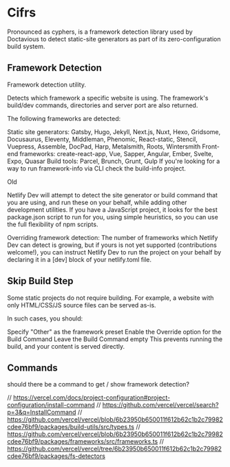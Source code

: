 # Cifrs

Pronounced as cyphers, is a framework detection library used by Doctavious to detect static-site generators as part of its zero-configuration build system.

## Framework Detection

Framework detection utility.


Detects which framework a specific website is using. The framework's build/dev commands, directories and server port are also returned.

The following frameworks are detected:

Static site generators: Gatsby, Hugo, Jekyll, Next.js, Nuxt, Hexo, Gridsome, Docusaurus, Eleventy, Middleman, Phenomic, React-static, Stencil, Vuepress, Assemble, DocPad, Harp, Metalsmith, Roots, Wintersmith
Front-end frameworks: create-react-app, Vue, Sapper, Angular, Ember, Svelte, Expo, Quasar
Build tools: Parcel, Brunch, Grunt, Gulp
If you're looking for a way to run framework-info via CLI check the build-info project.


Old

Netlify Dev will attempt to detect the site generator or build command that you are using, and run these on your behalf, while adding other development utilities. If you have a JavaScript project, it looks for the best package.json script to run for you, using simple heuristics, so you can use the full flexibility of npm scripts.

Overriding framework detection: The number of frameworks which Netlify Dev can detect is growing, but if yours is not yet supported (contributions welcome!), you can instruct Netlify Dev to run the project on your behalf by declaring it in a [dev] block of your netlify.toml file.

## Skip Build Step

Some static projects do not require building. For example, a website with only HTML/CSS/JS source files can be served as-is.

In such cases, you should:

Specify "Other" as the framework preset
Enable the Override option for the Build Command
Leave the Build Command empty
This prevents running the build, and your content is served directly.


## Commands

should there be a command to get / show framework detection?





// https://vercel.com/docs/project-configuration#project-configuration/install-command
// https://github.com/vercel/vercel/search?p=3&q=InstallCommand
// https://github.com/vercel/vercel/blob/6b23950b650011f612b62c1b2c79982cdee76bf9/packages/build-utils/src/types.ts
// https://github.com/vercel/vercel/blob/6b23950b650011f612b62c1b2c79982cdee76bf9/packages/frameworks/src/frameworks.ts
// https://github.com/vercel/vercel/tree/6b23950b650011f612b62c1b2c79982cdee76bf9/packages/fs-detectors
